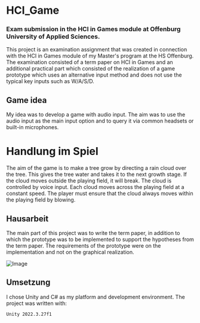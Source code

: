 # HCI_Game
### Exam submission in the HCI in Games module at Offenburg University of Applied Sciences.
This project is an examination assignment that was created in connection with the HCI in Games module of my Master's program at the HS Offenburg. The examination consisted of a term paper on HCI in Games and an additional practical part which consisted of the realization of a game prototype which uses an alternative input method and does not use the typical key inputs such as W/A/S/D.
## Game idea
My idea was to develop a game with audio input. The aim was to use the audio input as the main input option and to query it via common headsets or built-in microphones.
# Handlung im Spiel
The aim of the game is to make a tree grow by directing a rain cloud over the tree. This gives the tree water and takes it to the next growth stage. If the cloud moves outside the playing field, it will break. The cloud is controlled by voice input. Each cloud moves across the playing field at a constant speed. The player must ensure that the cloud always moves within the playing field by blowing.
## Hausarbeit
The main part of this project was to write the term paper, in addition to which the prototype was to be implemented to support the hypotheses from the term paper. The requirements of the prototype were on the implementation and not on the graphical realization.

![Image](https://github.com/user-attachments/assets/aee061f6-0214-42a0-914c-847a8ec47bf9)

## Umsetzung 
I chose Unity and C# as my platform and development environment.
The project was written with:
```
Unity 2022.3.27f1
```
